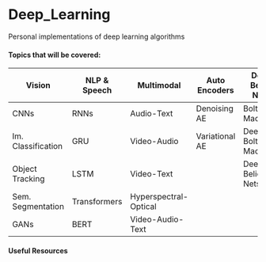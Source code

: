 # Deep_Learning
Personal implementations of deep learning algorithms

#### Topics that will be covered:

| Vision | NLP & Speech | Multimodal | Auto Encoders | Deep Belief Nets | Exotic NN |
| ------ | ------ | ------ | ------ | ------ | ------ |
| CNNs | RNNs | Audio-Text | Denoising AE | Boltzman Machines | Resnet |
| Im. Classification | GRU | Video-Audio | Variational AE | Deep Boltzman Machines | Inception |
| Object Tracking | LSTM | Video-Text | | Deep Belief Nets | Neural Turing Machines |
| Sem. Segmentation | Transformers | Hyperspectral-Optical | | | |
| GANs | BERT | Video-Audio-Text | | | |


#### Useful Resources
